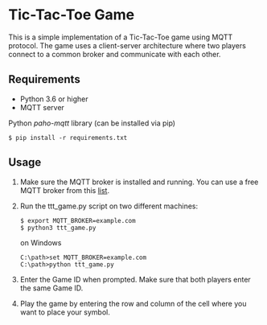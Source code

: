 # Tic-Tac-Toe Game

This is a simple implementation of a Tic-Tac-Toe game using MQTT protocol. The game uses a client-server architecture where two players connect to a common broker and communicate with each other.

## Requirements

- Python 3.6 or higher
- MQTT server

Python *paho-mqtt* library (can be installed via pip)

```shell
$ pip install -r requirements.txt
```

## Usage

1. Make sure the MQTT broker is installed and running. You can use a free MQTT broker from this [list](https://mntolia.com/10-free-public-private-mqtt-brokers-for-testing-prototyping/).

2. Run the ttt_game.py script on two different machines:

    ```shell
    $ export MQTT_BROKER=example.com
    $ python3 ttt_game.py
    ```

    on Windows

    ```shell
    C:\path>set MQTT_BROKER=example.com
    C:\path>python ttt_game.py
    ```

3. Enter the Game ID when prompted. Make sure that both players enter the same Game ID.
4. Play the game by entering the row and column of the cell where you want to place your symbol.
